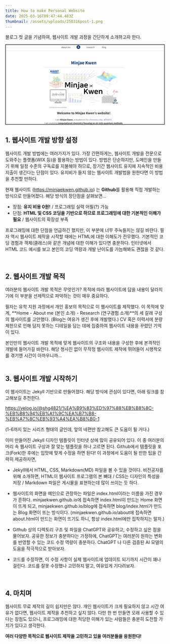 ```yaml
---
title: How to make Personal Website
date: 2025-03-16T09:47:44.483Z
thumbnail: /assets/uploads/250316post-1.png
---
```

블로그 첫 글을 기념하여, 웹사이트 개발 과정을 간단하게 소개하고자 한다.

![First Image of My Website](/assets/uploads/250316post-1.png "Website_Overview")

## **1. 웹사이트 개발 방향 설정**

웹사이트 개발 방법에는 여러가지가 있다. 가장 간편하게는, 웹사이트 개발을 전문으로 도와주는 플랫폼(WIX 등)을 활용하는 방법이 있다. 방법은 단순하지만, 도메인을 만들기 위해 일정 수준의 구독료를 지불해야 하므로, 장기간 웹사이트 유지에 지속적인 비용 지출이 생긴다는 단점이 있다. 유지비가 들지 않는 웹사이트 개발법을 원한다면 이 방법을 추천할 만하다.

현재  웹사이트 (<https://minjaekwen.github.io>) 는 **Github**를 활용해 직접 개발하는 방식으로 만들어졌다. 해당 방식의 장단점을 살펴보면...

* 장점: **유지 비용 0원!** / 프로그래밍 실력 어필(?) 가능 
* 단점: **HTML 및 CSS 코딩을 기반으로 하므로 프로그래밍에 대한 기본적인 이해가 필요** / 웹사이트의 확장성 부족

프로그래밍에 대한 단점을 언급하긴 했지만, 이 부분에 너무 주눅들지는 않길 바란다. 필자 역시 웹사이트 제작을 시작할 때에는 HTML에 대한 이해도가 전무했다. 기본적인 코딩 경험과 객체(클래스)와 같은 개념에 대한 이해가 있다면 충분하다. 인터넷에서 HTML 코드 예시를 보고 본인의 코딩 역량과 개발 난이도를 가늠해봐도 괜찮을 것 같다.

<br>

## **2﻿. 웹사이트 개발 목적**

여러분의 웹사이트 개발 목적은 무엇인가? 목적에 따라 웹사이트에 담을 내용이 달라지기에 이 부분을 선제적으로 파악하는 것이 매우 중요하다.

필자는 유학 지원 과정에서 개인 홍보의 목적으로 이 웹사이트를 제작했다. 이 목적에 맞게, **Home - About me (본인 소개) - Research (연구경험 소개)**의 세 갈래 구성의 웹사이트를 고안했다. (Blog는 여유가 생긴 후에 개발했다.) CV 혹은 이력서에 분량 제한으로 인해 담지 못하는 디테일을 담는 데에 집중하여 웹사이트 내용을 꾸렸던 기억이 있다.

본인만의 웹사이트 개발 목적에 맞게 웹사이트의 구조와 내용을 구성한 후에 본격적인 개발에 들어가길 바란다. 해당 청사진 없이 무작정 웹사이트 제작에 뛰어들어 시행착오를 겪기엔 시간이 아까우니까...  
<br>

## **3. 웹사이트 개발 시작하기**

이 웹사이트는 Jekyll 기반으로 만들어졌다. 해당 방식에 관심이 있다면, 아래 링크를 참고해보길 추천한다.

<https://velog.io/@shg4821/%EA%B9%83%ED%97%88%EB%B8%8C-%EB%B8%94%EB%A1%9C%EA%B7%B8-%EB%A7%8C%EB%93%A4%EA%B8%B0-1>

(1-6까지 있는 시리즈 형태의 글인데, 앞의 네편만 참고해도 큰 도움이 될 거다.)

이미 만들어진 Jekyll 디자인 템플릿이 인터넷 상에 많이 공유되어 있다. 이 중 여러분의 머리 속 웹사이트 구상과 잘 맞는 템플릿을 하나 고르면 된다. Github에서 템플릿을 포크(Fork)한 후에는 입맛에 맞게 수정을 하면 된다! 이 과정에서 도움이 될 만한 팁을 간략히 제공하자면,

* Jekyll에서 HTML, CSS, Markdown(MD) 파일을 볼 수 있을 것이다. 비전공자를 위해 소개하면, HTML이 웹사이트 프로그램의 본 뼈대 / CSS는 디자인의 특성을 저장 / Markdown 파일은 게시물을 표현하는데 많이 쓰이는 듯 하다.
  
* 웹사이트의 화면을 메인으로 관장하는 파일은 index.html이라는 이름을 가진 경우가 흔하다. minjaekwen.github.io에 접속하면 index.html이 만드는 Home 화면이 뜨게 되고, minjaekwen.github.io/blog에 접속하면 blog/index.html가 만드는 Blog 화면이 뜨는 방식이다. (minjaekwen.github.io/about에 접속하면 about.html이 만드는 화면이 뜨기도 하니, 항상 index.html에만 집착하지는 말자.)
  
* Github 상의 디렉토리 구조 및 파일을 ChatGPT와 공유하고, 수정하고 싶은 점을 물어보자. 공유한 정보가 충분하다는 가정하에, ChatGPT는 여러분이 원하는 변화를 반영할 수 있는 코드 수정 역량이 충분하다. ChatGPT 나 다른 검증된 AI 모델의 도움을 적극적으로 받아보자.
  
* 코드를 수정하면, 이 수정 사항이 실제 웹사이트에 업데이트 되기까지 시간이 꽤나 걸린다. 코드를 잘못 수정했나 고민하지 말고, 여유있게 기다려보자.    
<br>

## **4. 마치며**

웹사이트 무료 제작의 길이 쉽지만은 않다. 개인 웹사이트가 크게 필요하지 않고 시간 여유가 없다면, 웹사이트 제작을 추천하고 싶지 않다. 다만 한 번 만들면 오래 사용할 수 있다는 장점도 있으니, 프로그래밍에 대한 적당한 이해가 있는 사람들은 충분히 도전할 가치가 있다고 생각한다.

**여러 다양한 목적으로 웹사이트 제작을 고민하고 있을 여러분들을 응원한다!**
